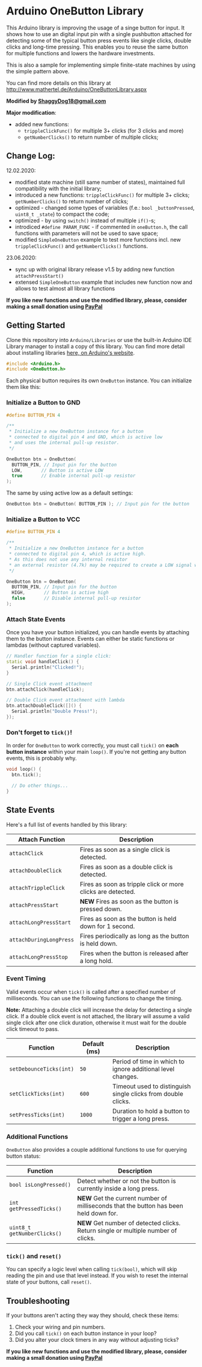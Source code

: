 Arduino OneButton Library
===

This Arduino library is improving the usage of a singe button for input.
It shows how to use an digital input pin with a single pushbutton attached
for detecting some of the typical button press events like single clicks, double clicks and long-time pressing.
This enables you to reuse the same button for multiple functions and lowers the hardware investments.

This is also a sample for implementing simple finite-state machines by using the simple pattern above. 

You can find more details on this library at
http://www.mathertel.de/Arduino/OneButtonLibrary.aspx

**Modified by ShaggyDog18@gmail.com**

**Major modification**:
- added new functions:
  - `trippleClickFunc()` for multiple 3+ clicks (for 3 clicks and more)
  - `getNumberClicks()` to return number of multiple clicks;
  
## Change Log:

12.02.2020: 
- modified state machine (still same number of states), maintained full compatibility with the initial library; 
- introduced a new functions: `trippleClickFunc()` for multiple 3+ clicks; `getNumberClicks()` to return number of clicks; 
- optimized - changed some types of variables (f.e.: `bool _buttonPressed`, `uint8_t _state`) to compact the code; 
- optimized - by using `switch()` instead of multiple `if()`-s; 
- introdiced `#define PARAM_FUNC` - if commented in `oneButton.h`, the call functions with parameters will not be used to save space; 
- modified `SimpleOneButton` example to test more functions incl. new `trippleClickFunc()` and `getNumberClicks()` functions.

23.06.2020:
- sync up with original library release v1.5 by adding new function `attachPressStart()`
- extensed `SimpleOneButton` example that includes new function now and allows to test almost all library functions

**If you like new functions and use the modified library, please, consider making a small donation using [PayPal](https://paypal.me/shaggyDog18/3USD)**

## Getting Started

Clone this repository into `Arduino/Libraries` or use the built-in Arduino IDE Library manager to install
a copy of this library. You can find more detail about installing libraries 
[here, on Arduino's website](https://www.arduino.cc/en/guide/libraries).

```CPP
#include <Arduino.h>
#include <OneButton.h>
```

Each physical button requires its own `OneButton` instance. You can initialize them like this:


### Initialize a Button to GND

```CPP
#define BUTTON_PIN 4

/**
 * Initialize a new OneButton instance for a button
 * connected to digital pin 4 and GND, which is active low
 * and uses the internal pull-up resistor.
 */

OneButton btn = OneButton(
  BUTTON_PIN, // Input pin for the button
  LOW,       // Button is active LOW
  true       // Enable internal pull-up resistor
);
```

The same by using active low as a default settings:
```CPP
OneButton btn = OneButton( BUTTON_PIN ); // Input pin for the button
```

### Initialize a Button to VCC

```CPP
#define BUTTON_PIN 4

/**
 * Initialize a new OneButton instance for a button
 * connected to digital pin 4, which is active high.
 * As this does not use any internal resistor
 * an external resistor (4.7k) may be required to create a LOW signal when the button is not pressed.
 */

OneButton btn = OneButton(
  BUTTON_PIN, // Input pin for the button
  HIGH,       // Button is active high
  false       // Disable internal pull-up resistor
);
```


### Attach State Events

Once you have your button initialized, you can handle events by attaching them to the button
instance. Events can either be static functions or lambdas (without captured variables).

```CPP
// Handler function for a single click:
static void handleClick() {
  Serial.println("Clicked!");
}

// Single Click event attachment
btn.attachClick(handleClick);

// Double Click event attachment with lambda
btn.attachDoubleClick([]() {
  Serial.println("Double Press!");
});
```


### Don't forget to `tick()`!

In order for `OneButton` to work correctly, you must call `tick()` on __each button instance__
within your main `loop()`. If you're not getting any button events, this is probably why.

```CPP
void loop() {
  btn.tick();

  // Do other things...
}
```


## State Events

Here's a full list of events handled by this library:

| Attach Function         | Description                                                |
| ----------------------- | ---------------------------------------------------------- |
| `attachClick`           | Fires as soon as a single click is detected.               |
| `attachDoubleClick`     | Fires as soon as a double click is detected.               |
| `attachTrippleClick`    | Fires as soon as tripple click or more clicks are detected.|
| `attachPressStart`      | **NEW** Fires as soon as the button is pressed down.               |
| `attachLongPressStart`  | Fires as soon as the button is held down for 1 second.     |
| `attachDuringLongPress` | Fires periodically as long as the button is held down.     |
| `attachLongPressStop`   | Fires when the button is released after a long hold.       |


### Event Timing

Valid events occur when `tick()` is called after a specified number of milliseconds. You can use
the following functions to change the timing.

**Note:** Attaching a double click will increase the delay for detecting a single click. If a double
click event is not attached, the library will assume a valid single click after one click duration,
otherwise it must wait for the double click timeout to pass.

| Function                | Default (ms) | Description                                                   |
| ----------------------- | ------------ | ------------------------------------------------------------- |
| `setDebounceTicks(int)` | `50`         | Period of time in which to ignore additional level changes.   |
| `setClickTicks(int)`    | `600`        | Timeout used to distinguish single clicks from double clicks. |
| `setPressTicks(int)`    | `1000`       | Duration to hold a button to trigger a long press.            |


### Additional Functions

`OneButton` also provides a couple additional functions to use for querying button status:

| Function                   | Description                                                                        |
| -------------------------- | ---------------------------------------------------------------------------------- |
| `bool isLongPressed()`     | Detect whether or not the button is currently inside a long press.                 |
| `int getPressedTicks()`    | **NEW** Get the current number of milliseconds that the button has been held down for. |
| `uint8_t getNumberClicks()`| **NEW** Get number of detected clicks. Return single or multiple number of clicks.     |

### `tick()` and `reset()`

You can specify a logic level when calling `tick(bool)`, which will skip reading the pin and use
that level instead. If you wish to reset the internal state of your buttons, call `reset()`.


## Troubleshooting

If your buttons aren't acting they way they should, check these items:

1. Check your wiring and pin numbers.
2. Did you call `tick()` on each button instance in your loop?
3. Did you alter your clock timers in any way without adjusting ticks?
   
**If you like new functions and use the modified library, please, consider making a small donation using [PayPal](https://paypal.me/shaggyDog18/3USD)**